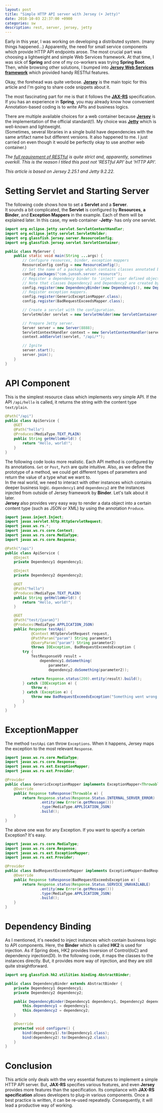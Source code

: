 ```yaml
---
layout: post
title: "Simple HTTP API server with Jersey (+ Jetty)"
date: 2018-10-03 22:37:00 +0900
categories: sw
description: rest, server, jersey, jetty
---
```


Early in this year, I was working on developing a distributed system. (many things happened...) Apparently, the need for small service components which provide HTTP API endpoints arose. The most crucial part was choosing a lightweight and simple Web Services framework. At that time, I was sick of **Spring** and one of my co-workers was trying **Spring Boot**. Then, while browsing other solutions, I bumped into **[Jersey Web Services framework][Jersey Main]** which provided handy RESTful features.

Okay, the forehead was quite verbose. **[Jersey][Jersey Main]** is the main topic for this article and I'm going to share code snippets about it.

The most fascinating part for me is that it follows the **[JAX-RS][JAX-RS]** specification. If you has an experience in **Spring**, you may already know how convenient Annotation-based coding is to write APIs and business logics.

There are multiple available choices for a web container because **[Jersey][Jersey Main]** is the implementation of the official standard(!). My choice was **[Jetty][Jetty main]** which is well-known and lightweight.  
(Sometimes, several libraries in a single build have dependencies with the same artifact name but different versions. It also happened to me. I just carried on even though it would be perfectly okay to use another web container.)

*The [full requirement of RESTful][REST Architectural Constraints] is quite strict and, apparently, sometimes overkill. This is the reason I titled this post not 'RESTful API' but 'HTTP API'.*

*This article is based on Jersey 2.25.1 and Jetty 9.2.22.*

# Setting Servlet and Starting Server
The following code shows how to set a **Servlet** and a **Server**.  
It sounds a bit complicated, the **Servlet** is configured by **Resources**, **a Binder**, and **Exception Mappers** in the example. Each of them will be explained later.
In this case, my web container -**Jetty**- has only one servlet.
~~~ java
import org.eclipse.jetty.servlet.ServletContextHandler;
import org.eclipse.jetty.servlet.ServletHolder;
import org.glassfish.jersey.server.ResourceConfig;
import org.glassfish.jersey.servlet.ServletContainer;

public class MyServer {
    public static void main(String ...args) {
        // Configure resources, binder, exception mappers
        ResourceConfig config = new ResourceConfig();
        // Set the name of a package which contains classes annotated by 'Path'.
        config.packages("com.junsoh.server.resource"); 
        // Register a dependency binder to 'inject' user defined objects to resources.
        // Note that classes Dependency1 and Dependency2 are created by me.
        config.register(new DependencyBinder(new Dependency1(), new Dependency2()));
        // Register exception mappers.
        config.register(GenericExceptionMapper.class);
        config.register(BadRequestExceedsMapper.class);

        // Create a servlet with the configuration.
        ServletHolder servlet = new ServletHolder(new ServletContainer(config));

        // Prepare Jetty server.
        Server server = new Server(8888);
        ServletContextHandler context = new ServletContextHandler(server, "/*");
        context.addServlet(servlet, "/api/*");

        // Ignite
        server.start();
        server.join();
    }
}
~~~

# API Component
This is the simplest resource class which implements very simple API. If the API <code>/api/hello</code> is called, it returns the string with the content type <code>text/plain</code>.
~~~ java
@Path("/api")
public class ApiService {
    @GET
    @Path("hello")
    @Produces(MediaType.TEXT_PLAIN)
    public String getHelloWorld() {
        return "Hello, world!";
    }
}
~~~

The following code looks more realistic. Each API method is configured by its annotations. <code>Get</code> or <code>Post</code>, <code>Path</code> are quite intuitive. Also, as we define the prototype of a method, we could get different types of parameters and return the value of a type what we want to.  
In the real world, we need to interact with other instances which contains deeper business logic. <code>dependency1</code> and <code>dependency2</code> are the instances injected from outside of Jersey framework by **Binder**. Let's talk about it later.  
**Jersey** also provides very easy way to render a data object into a certain content type (such as JSON or XML) by using the annotation <code>Produce</code>.
~~~ java
import javax.inject.Inject;
import javax.servlet.http.HttpServletRequest;
import javax.ws.rs.*;
import javax.ws.rs.core.Context;
import javax.ws.rs.core.MediaType;
import javax.ws.rs.core.Response;

@Path("/api")
public class ApiService {
    @Inject
    private Dependency1 dependency1;

    @Inject
    private Dependency2 dependency2;

    @GET
    @Path("hello")
    @Produces(MediaType.TEXT_PLAIN)
    public String getHelloWorld() {
        return "Hello, world!";
    }

    @GET
    @Path("test/{param}")
    @Produces(MediaType.APPLICATION_JSON)
    public Response testApi(
            @Context HttpServletRequest request,
            @PathParam("param") String parameter1
            @QueryParam("param") String parameter2)
            throws IOException, BadRequestExceedsException {
        try {
            TestResponseVO result =
                dependency1.doSomething(
                    parameter,
                    dependency2.doSomething(parameter2));

            return Response.status(200).entity(result).build();
        } catch (IOException e) {
            throw e;
        } catch (Exception e) {
            throw new BadRequestExceedsException("Something went wrong.");
        }
    }
}
~~~

# ExceptionMapper
The method <code>testApi</code> can throw <code>Exceptions</code>. When it happens, Jersey maps the exception to the most relevant <code>Response</code>.
~~~ java
import javax.ws.rs.core.MediaType;
import javax.ws.rs.core.Response;
import javax.ws.rs.ext.ExceptionMapper;
import javax.ws.rs.ext.Provider;

@Provider
public class GenericExceptionMapper implements ExceptionMapper<Throwable> {
    @Override
    public Response toResponse(Throwable e) {
        return Response.status(Response.Status.INTERNAL_SERVER_ERROR)
                .entity(new Error(e.getMessage()))
                .type(MediaType.APPLICATION_JSON)
                .build();
    }
}
~~~

The above one was for any Exception. If you want to specify a certain Exception? It's easy.
~~~ java
import javax.ws.rs.core.MediaType;
import javax.ws.rs.core.Response;
import javax.ws.rs.ext.ExceptionMapper;
import javax.ws.rs.ext.Provider;

@Provider
public class BadRequestExceedsMapper implements ExceptionMapper<BadRequestExceedsException> {
    @Override
    public Response toResponse(BadRequestExceedsException e) {
        return Response.status(Response.Status.SERVICE_UNAVAILABLE)
                .entity(new Error(e.getMessage()))
                .type(MediaType.APPLICATION_JSON)
                .build();
    }
}
~~~ 

# Dependency Binding
As I mentioned, it's needed to inject instances which contain business logic to API components. Here, the **Binder** which is called **HK2** is used for injection. As if Spring does, HK2 provides Inversion of Control(IoC) and dependency injection(DI). In the following code, it maps the classes to the instances directly. But, it provides more way of injection, and they are still quite straightforward.
~~~ java
import org.glassfish.hk2.utilities.binding.AbstractBinder;

public class DependencyBinder extends AbstractBinder {
    private Dependency1 dependency1;
    private Dependency2 dependency2;

    public DependencyBinder(Dependency1 dependency1, Dependency2 dependency2) {
        this.dependency1 = dependency1;
        this.dependency2 = dependency2;
    }

    @Override
    protected void configure() {
        bind(dependency1).to(Dependency1.class);
        bind(dependency2).to(Dependency2.class);
    }
}
~~~

# Conclusion
This article only deals with the very essential features to implement a simple HTTP API server. But, **JAX-RS** specifies various features, and even **Jersey** provides more features than the specification. Its compliance with **JAX-RS specification** allows developers to plug-in various components. Once a best practice is written, it can be re-used repeatedly. Consequently, it will lead a productive way of working.


[Jersey main]: https://jersey.github.io/ "Jersey main"
[JAX-RS]: https://github.com/jax-rs "JAX-RS"
[Jetty main]: https://www.eclipse.org/jetty/ "Jetty main"
[REST Architectural Constraints]: https://restfulapi.net/rest-architectural-constraints/ "REST Architectural Constraints"